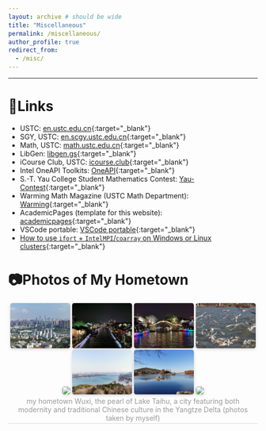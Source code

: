 ```yaml
---
layout: archive # should be wide
title: "Miscellaneous"
permalink: /miscellaneous/
author_profile: true
redirect_from: 
  - /misc/
---
```


<!-- 放一些杂项 -->

---

# 💾Links

- USTC: [en.ustc.edu.cn](https://en.ustc.edu.cn){:target="_blank"} 
- SGY, USTC: [en.scgy.ustc.edu.cn](https://en.scgy.ustc.edu.cn){:target="_blank"} 
- Math, USTC: [math.ustc.edu.cn](http://math.ustc.edu.cn/ENGLISH/list.htm){:target="_blank"} 
- LibGen: [libgen.gs](https://libgen.gs){:target="_blank"} 
- iCourse Club, USTC: [icourse.club](https://icourse.club){:target="_blank"} 
- Intel OneAPI Toolkits: [OneAPI](https://www.intel.com/content/www/us/en/developer/tools/oneapi/toolkits.html){:target="_blank"} 
- S.-T. Yau College Student Mathematics Contest: [Yau-Contest](http://yau-contest.com/en){:target="_blank"} 
- Warming Math Magazine (USTC Math Department): [Warming](http://staff.ustc.edu.cn/~mathsu01/pu/waming.html){:target="_blank"} 
- AcademicPages (template for this website): [academicpages](https://github.com/academicpages/){:target="_blank"} 
- VSCode portable: [VSCode portable](https://code.visualstudio.com/docs/editor/portable){:target="_blank"} 
- [How to use `ifort` + `IntelMPI`/`coarray` on Windows or Linux clusters](https://blog.csdn.net/PilotJohnWu/article/details/121064266){:target="_blank"} 


# 📷Photos of My Hometown

<center>
    <img style = "
        border-radius: 0.3125em;
        box-shadow: 0 2px 4px 0 rgba(34,36,38,.12),0 2px 10px 0 rgba(34,36,38,.08);" 
        src = "../files/pictures/from-hill-hui.jpg" 
        width = "24%">
    <img style = "
        border-radius: 0.3125em;
        box-shadow: 0 2px 4px 0 rgba(34,36,38,.12),0 2px 10px 0 rgba(34,36,38,.08);" 
        src = "../files/pictures/nanchang-st.jpg" 
        width = "24%">
    <img style = "
        border-radius: 0.3125em;
        box-shadow: 0 2px 4px 0 rgba(34,36,38,.12),0 2px 10px 0 rgba(34,36,38,.08);" 
        src = "../files/pictures/bridge-on-river.jpg" 
        width = "24%">
    <img style = "
        border-radius: 0.3125em;
        box-shadow: 0 2px 4px 0 rgba(34,36,38,.12),0 2px 10px 0 rgba(34,36,38,.08);" 
        src = "../files/pictures/bird-on-taihu.jpg" 
        width = "24%">
    <br />
    <img style = "
        border-radius: 0.3125em;
        box-shadow: 0 2px 4px 0 rgba(34,36,38,.12),0 2px 10px 0 rgba(34,36,38,.08);" 
        src = "../files/pictures/lake-li-1.jpg" 
        width = "24%">
    <img style = "
        border-radius: 0.3125em;
        box-shadow: 0 2px 4px 0 rgba(34,36,38,.12),0 2px 10px 0 rgba(34,36,38,.08);" 
        src = "../files/pictures/lake-li-2.jpg" 
        width = "24%">
    <img style = "
        border-radius: 0.3125em;
        box-shadow: 0 2px 4px 0 rgba(34,36,38,.12),0 2px 10px 0 rgba(34,36,38,.08);" 
        src = "../files/pictures/turtle-head-peninsula.jpg" 
        width = "24%">
    <img style = "
        border-radius: 0.3125em;
        box-shadow: 0 2px 4px 0 rgba(34,36,38,.12),0 2px 10px 0 rgba(34,36,38,.08);" 
        src = "../files/pictures/yangtze-river.jpg" 
        width = "24%">
    <div style = "
        color: orange;
        border-bottom: 1px solid #d9d9d9;
        display: inline-block;
        color: #999;
        padding: 2px;">
        my hometown Wuxi, the pearl of Lake Taihu, a city featuring both modernity and traditional Chinese culture in the Yangtze Delta (photos taken by myself)
    </div>
    <p> </p>
</center>
